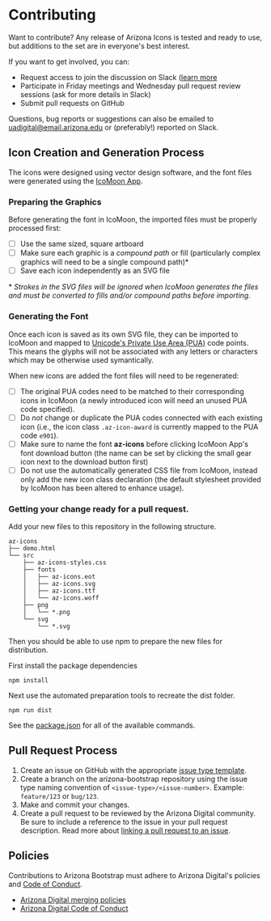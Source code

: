# Contributing

Want to contribute? Any release of Arizona Icons is tested and ready to use, but
additions to the set are in everyone's best interest.

If you want to get involved, you can:

- Request access to join the discussion on Slack ([learn
  more]((digital.arizona.edu/arizona-bootstrap/main/docs/0.0/about/get-involved))
- Participate in Friday meetings and Wednesday pull request review sessions (ask
  for more details in Slack)
- Submit pull requests on GitHub

Questions, bug reports or suggestions can also be emailed to
[uadigital@email.arizona.edu](mailto:uadigital@email.arizona.edu) or
(preferably!) reported on Slack.

## Icon Creation and Generation Process
The icons were designed using vector design software, and the font files were
generated using the [IcoMoon App](https://icomoon.io/app).

### Preparing the Graphics
Before generating the font in IcoMoon, the imported files must be properly
processed first:
- [ ] Use the same sized, square artboard
- [ ] Make sure each graphic is a *compound path* or fill (particularly complex
  graphics will need to be a single compound path)\*
- [ ] Save each icon independently as an SVG file

\* *Strokes in the SVG files will be ignored when IcoMoon generates the files
and must be converted to fills and/or compound paths before importing.*


### Generating the Font
Once each icon is saved as its own SVG file, they can be imported to IcoMoon and
mapped to [Unicode's Private Use Area
(PUA)](https://en.wikipedia.org/wiki/Private_Use_Areas) code points. This means
the glyphs will not be associated with any letters or characters which may be
otherwise used symantically.


When new icons are added the font files will need to be regenerated:

- [ ] The original PUA codes need to be matched to their corresponding icons in
  IcoMoon (a newly introduced icon will need an unused PUA code specified).
- [ ] Do _not_ change or duplicate the PUA codes connected with each existing
  icon (i.e., the icon class `.az-icon-award` is currently mapped to the PUA
  code `e901`).
- [ ] Make sure to name the font **az-icons** before clicking IcoMoon App's font
  download button (the name can be set by clicking the small gear icon next to
  the download button first)
- [ ] Do not use the automatically generated CSS file from IcoMoon, instead only
  add the new icon class declaration (the default stylesheet provided by IcoMoon
  has been altered to enhance usage).

### Getting your change ready for a pull request.
Add your new files to this repository in the following structure.

```
az-icons
├── demo.html
└── src
    ├── az-icons-styles.css
    ├── fonts
    │   ├── az-icons.eot
    │   ├── az-icons.svg
    │   ├── az-icons.ttf
    │   └── az-icons.woff
    ├── png
    │   └── *.png
    └── svg
        └── *.svg
```

Then you should be able to use npm to prepare the new files for distribution.

First install the package dependencies

```
npm install
```

Next use the automated preparation tools to recreate the dist folder.

```
npm run dist
```

See the [package.json](./package.json) for all of the available commands.

## Pull Request Process
1. Create an issue on GitHub with the appropriate [issue type template](https://github.com/az-digital/az-icons/issues/new/choose).
2. Create a branch on the arizona-bootstrap repository using the issue type naming convention of `<issue-type>/<issue-number>`. Example: `feature/123` or `bug/123`.
3. Make and commit your changes.
4. Create a pull request to be reviewed by the Arizona Digital community. Be sure to include a reference to the issue in your pull request description. Read more about [linking a pull request to an issue](https://help.github.com/en/github/managing-your-work-on-github/linking-a-pull-request-to-an-issue).

## Policies
Contributions to Arizona Bootstrap must adhere to Arizona Digital's policies and [Code of Conduct](https://github.com/az-digital/policies/blob/main/code-of-conduct.md).

- [Arizona Digital merging policies](https://github.com/az-digital/policies/blob/main/code-of-conduct.md)
- [Arizona Digital Code of Conduct](https://github.com/az-digital/policies/blob/main/code-of-conduct.md)
